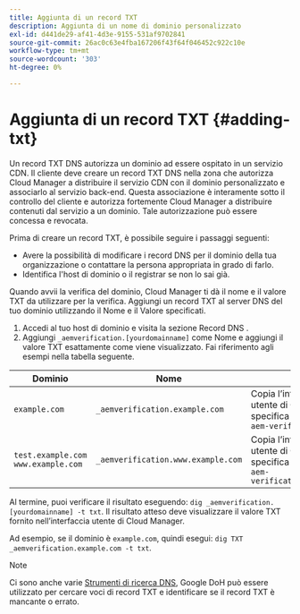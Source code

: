 ```yaml
---
title: Aggiunta di un record TXT
description: Aggiunta di un nome di dominio personalizzato
exl-id: d441de29-af41-4d3e-9155-531af9702841
source-git-commit: 26ac0c63e4fba167206f43f64f046452c922c10e
workflow-type: tm+mt
source-wordcount: '303'
ht-degree: 0%

---
```


# Aggiunta di un record TXT {#adding-txt}

Un record TXT DNS autorizza un dominio ad essere ospitato in un servizio CDN. Il cliente deve creare un record TXT DNS nella zona che autorizza Cloud Manager a distribuire il servizio CDN con il dominio personalizzato e associarlo al servizio back-end. Questa associazione è interamente sotto il controllo del cliente e autorizza fortemente Cloud Manager a distribuire contenuti dal servizio a un dominio. Tale autorizzazione può essere concessa e revocata.

Prima di creare un record TXT, è possibile seguire i passaggi seguenti:

* Avere la possibilità di modificare i record DNS per il dominio della tua organizzazione o contattare la persona appropriata in grado di farlo.
* Identifica l&#39;host di dominio o il registrar se non lo sai già.

Quando avvii la verifica del dominio, Cloud Manager ti dà il nome e il valore TXT da utilizzare per la verifica. Aggiungi un record TXT al server DNS del tuo dominio utilizzando il Nome e il Valore specificati.

1. Accedi al tuo host di dominio e visita la sezione Record DNS .
1. Aggiungi `_aemverification.[yourdomainname]` come Nome e aggiungi il valore TXT esattamente come viene visualizzato.
Fai riferimento agli esempi nella tabella seguente.

| Dominio | Nome | Valore TXT |
|--- |--- |---|
| `example.com` | `_aemverification.example.com` | Copia l’intero valore visualizzato nell’interfaccia utente di Cloud Manager. Questa funzione è specifica del dominio e dell’ambiente. `Ex:adobe-aem-verification=example.com/[program]/[env]/..` |
| `test.example.com`<br>`www.example.com` | `_aemverification.www.example.com` | Copia l’intero valore visualizzato nell’interfaccia utente di Cloud Manager. Questa funzione è specifica del dominio e dell’ambiente. `Ex:adobe-aem-verification=www.example.com/[program]/[env]/..` |

Al termine, puoi verificare il risultato eseguendo: `dig _aemverification.[yourdomainname] -t txt`.
Il risultato atteso deve visualizzare il valore TXT fornito nell’interfaccia utente di Cloud Manager.

Ad esempio, se il dominio è `example.com`, quindi esegui: `dig TXT _aemverification.example.com -t txt`.

>[!NOTE]
>Ci sono anche varie [Strumenti di ricerca DNS](https://www.ultratools.com/tools/dnsLookup), Google DoH può essere utilizzato per cercare voci di record TXT e identificare se il record TXT è mancante o errato.
